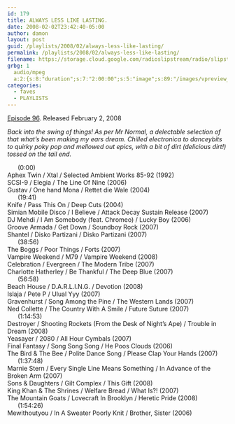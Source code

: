 ```yaml
---
id: 179
title: ALWAYS LESS LIKE LASTING.
date: 2008-02-02T23:42:40-05:00
author: damon
layout: post
guid: /playlists/2008/02/always-less-like-lasting/
permalink: /playlists/2008/02/always-less-like-lasting/
filename: https://storage.cloud.google.com/radioslipstream/radio/slipstream-96.mp3
grbg: 1
  audio/mpeg
  a:2:{s:8:"duration";s:7:"2:00:00";s:5:"image";s:89:"/images/vpreview_center.png";}
categories:
  - faves
  - PLAYLISTS
---
```


[Episode 96](https://storage.cloud.google.com/radioslipstream/radio/slipstream-96.mp3). Released February 2, 2008

_Back into the swing of things! As per Mr Normal, a delectable selection of that what’s been making my ears dream. Chilled electronica to danceybits to quirky poky pop and mellowed out epics, with a bit of dirt (delicious dirt!) tossed on the tail end._

&nbsp;&nbsp;&nbsp;&nbsp;&nbsp;&nbsp;(0:00)  
Aphex Twin / Xtal / Selected Ambient Works 85-92 (1992)  
SCSI-9 / Elegia / The Line Of Nine (2006)  
Gustav / One hand Mona / Rettet die Wale (2004)  
&nbsp;&nbsp;&nbsp;&nbsp;&nbsp;&nbsp;(19:41)  
Knife / Pass This On / Deep Cuts (2004)  
Simian Mobile Disco / I Believe / Attack Decay Sustain Release (2007)  
DJ Mehdi / I Am Somebody (feat. Chromeo) / Lucky Boy (2006)  
Groove Armada / Get Down / Soundboy Rock (2007)  
Shantel / Disko Partizani / Disko Partizani (2007)  
&nbsp;&nbsp;&nbsp;&nbsp;&nbsp;&nbsp;(38:56)  
The Boggs / Poor Things / Forts (2007)  
Vampire Weekend / M79 / Vampire Weekend (2008)  
Celebration / Evergreen / The Modern Tribe (2007)  
Charlotte Hatherley / Be Thankful / The Deep Blue (2007)  
&nbsp;&nbsp;&nbsp;&nbsp;&nbsp;&nbsp;(56:58)  
Beach House / D.A.R.L.I.N.G. / Devotion (2008)  
Islaja / Pete P / Ulual Yyy (2007)  
Gravenhurst / Song Among the Pine / The Western Lands (2007)  
Ned Collette / The Country With A Smile / Future Suture (2007)  
&nbsp;&nbsp;&nbsp;&nbsp;&nbsp;&nbsp;(1:14:53)  
Destroyer / Shooting Rockets (From the Desk of Night’s Ape) / Trouble in Dream (2008)  
Yeasayer / 2080 / All Hour Cymbals (2007)  
Final Fantasy / Song Song Song / He Poos Clouds (2006)  
The Bird & The Bee / Polite Dance Song / Please Clap Your Hands (2007)  
&nbsp;&nbsp;&nbsp;&nbsp;&nbsp;&nbsp;(1:37:48)  
Marnie Stern / Every Single Line Means Something / In Advance of the Broken Arm (2007)  
Sons & Daughters / Gilt Complex / This Gift (2008)  
King Khan & The Shrines / Welfare Bread / What Is?! (2007)  
The Mountain Goats / Lovecraft In Brooklyn / Heretic Pride (2008)  
&nbsp;&nbsp;&nbsp;&nbsp;&nbsp;&nbsp;(1:54:26)  
Mewithoutyou / In A Sweater Poorly Knit / Brother, Sister (2006)
